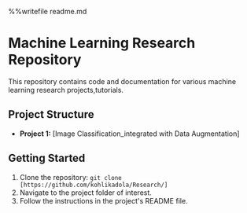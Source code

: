 %%writefile readme.md
# Machine Learning Research Repository

This repository contains code and documentation for various machine learning research projects,tutorials. 

## Project Structure

- **Project 1:** [Image Classification_integrated with Data Augmentation]
  


## Getting Started

1. Clone the repository: `git clone [https://github.com/kohlikadola/Research/]`
2. Navigate to the project folder of interest.
3. Follow the instructions in the project's README file.


